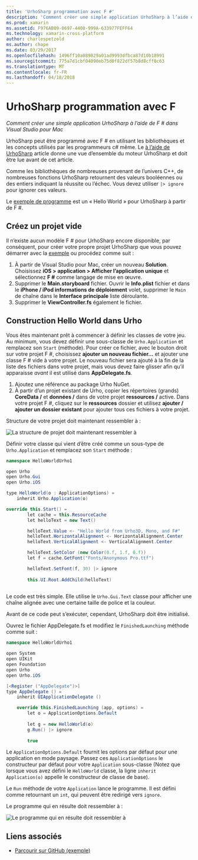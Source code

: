 ```yaml
---
title: 'UrhoSharp programmation avec F #'
description: 'Comment créer une simple application UrhoSharp à l’aide de F # dans Visual Studio pour Mac'
ms.prod: xamarin
ms.assetid: F976AB09-0697-4408-999A-633977FEFF64
ms.technology: xamarin-cross-platform
author: charlespetzold
ms.author: chape
ms.date: 03/29/2017
ms.openlocfilehash: 1496ff10a089829a01ad9993dfbca87d10b18991
ms.sourcegitcommit: 775a7d1cbf04090eb75d0f822df57b8d8cff0c63
ms.translationtype: MT
ms.contentlocale: fr-FR
ms.lasthandoff: 04/18/2018
---
```

# <a name="programming-urhosharp-with-f"></a>UrhoSharp programmation avec F #

_Comment créer une simple application UrhoSharp à l’aide de F # dans Visual Studio pour Mac_

UrhoSharp peut être programmé avec F # en utilisant les bibliothèques et les concepts utilisés par les programmeurs c# même. Le [à l’aide de UrhoSharp](~/graphics-games/urhosharp/using.md) article donne une vue d’ensemble du moteur UrhoSharp et doit être lue avant de cet article.

Comme les bibliothèques de nombreuses provenant de l’univers C++, de nombreuses fonctions UrhoSharp retournent des valeurs booléennes ou des entiers indiquant la réussite ou l’échec. Vous devez utiliser `|> ignore` pour ignorer ces valeurs.

Le [exemple de programme](https://github.com/xamarin/recipes/tree/master/cross-platform/urho/urho-fsharp/HelloWorldUrhoFsharp) est un « Hello World » pour UrhoSharp à partir de F #.

## <a name="creating-an-empty-project"></a>Créez un projet vide

Il n’existe aucun modèle F # pour UrhoSharp encore disponible, par conséquent, pour créer votre propre projet UrhoSharp que vous pouvez démarrer avec la [exemple](https://github.com/xamarin/recipes/tree/master/cross-platform/urho/urho-fsharp/HelloWorldUrhoFsharp) ou procédez comme suit :

1. À partir de Visual Studio pour Mac, créer un nouveau **Solution**. Choisissez **iOS > application > Afficher l’application unique** et sélectionnez **F #** comme langage de mise en œuvre. 
1. Supprimer le **Main.storyboard** fichier. Ouvrir le **Info.plist** fichier et dans le **iPhone / iPod informations de déploiement** volet, supprimer le `Main` de chaîne dans le **Interface principale** liste déroulante.
1. Supprimer le **ViewController.fs** également le fichier.

## <a name="building-hello-world-in-urho"></a>Construction Hello World dans Urho

Vous êtes maintenant prêt à commencer à définir les classes de votre jeu. Au minimum, vous devez définir une sous-classe de `Urho.Application` et remplacez son `Start` (méthode). Pour créer ce fichier, avec le bouton droit sur votre projet F #, choisissez **ajouter un nouveau fichier...**  et ajouter une classe F # vide à votre projet. Le nouveau fichier sera ajouté à la fin de la liste des fichiers dans votre projet, mais vous devez faire glisser afin qu’il apparaisse *avant* il est utilisé dans **AppDelegate.fs**.

1. Ajoutez une référence au package Urho NuGet.
1. À partir d’un projet existant de Urho, copier les répertoires (grands) **CoreData /** et **données /** dans de votre projet **ressources /** active. Dans votre projet F #, cliquez sur le **ressources** dossier et utilisez **ajouter / ajouter un dossier existant** pour ajouter tous ces fichiers à votre projet.

Structure de votre projet doit maintenant ressembler à :

![](fsharp-images/solutionpane.png "La structure de projet doit maintenant ressembler à")

Définir votre classe qui vient d’être créé comme un sous-type de `Urho.Application` et remplacez son `Start` méthode :

```csharp
namespace HelloWorldUrho1

open Urho
open Urho.Gui
open Urho.iOS

type HelloWorld(o : ApplicationOptions) =
    inherit Urho.Application(o) 

override this.Start() = 
        let cache = this.ResourceCache
        let helloText = new Text()

        helloText.Value <- "Hello World from Urho3D, Mono, and F#"
        helloText.HorizontalAlignment <- HorizontalAlignment.Center
        helloText.VerticalAlignment <- VerticalAlignment.Center

        helloText.SetColor (new Color(0.f, 1.f, 0.f))
        let f = cache.GetFont("Fonts/Anonymous Pro.ttf")

        helloText.SetFont(f, 30) |> ignore
                  
        this.UI.Root.AddChild(helloText)
            
```

Le code est très simple. Elle utilise le `Urho.Gui.Text` classe pour afficher une chaîne alignée avec une certaine taille de police et la couleur. 

Avant de ce code peut s’exécuter, cependant, UrhoSharp doit être initialisé. 

Ouvrez le fichier AppDelegate.fs et modifiez le `FinishedLaunching` méthode comme suit :

```csharp
namespace HelloWorldUrho1

open System
open UIKit
open Foundation
open Urho
open Urho.iOS

[<Register ("AppDelegate")>]
type AppDelegate () =
    inherit UIApplicationDelegate ()

    override this.FinishedLaunching (app, options) =
        let o = ApplicationOptions.Default
     
        let g = new HelloWorld(o)
        g.Run() |> ignore
       
        true
```

Le `ApplicationOptions.Default` fournit les options par défaut pour une application en mode paysage. Passez ces `ApplicationOptions` le constructeur par défaut pour votre `Application` sous-classe (Notez que lorsque vous avez défini le `HelloWorld` classe, la ligne `inherit Application(o)` appelle le constructeur de classe de base). 

Le `Run` méthode de votre `Application` lance le programme. Il est défini comme retournant un `int`, qui peuvent être redirigé vers `ignore`. 

Le programme qui en résulte doit ressembler à :

![](fsharp-images/helloworldfsharp.png "Le programme qui en résulte doit ressembler à")








## <a name="related-links"></a>Liens associés

- [Parcourir sur GitHub (exemple)](https://github.com/xamarinhttps://developer.xamarin.com/recipes/tree/master/cross-platform/urho/urho-fsharp/HelloWorldUrhoFsharp)
